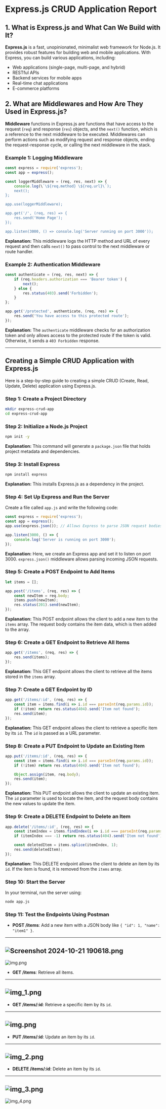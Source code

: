 
# Express.js CRUD Application Report

## 1. What is Express.js and What Can We Build with It?

**Express.js** is a fast, unopinionated, minimalist web framework for Node.js. It provides robust features for building web and mobile applications. With Express, you can build various applications, including:

- Web applications (single-page, multi-page, and hybrid)
- RESTful APIs
- Backend services for mobile apps
- Real-time chat applications
- E-commerce platforms

## 2. What are Middlewares and How Are They Used in Express.js?

**Middleware** functions in Express.js are functions that have access to the request (`req`) and response (`res`) objects, and the `next()` function, which is a reference to the next middleware to be executed. Middlewares can perform actions such as modifying request and response objects, ending the request-response cycle, or calling the next middleware in the stack.

### Example 1: Logging Middleware
```javascript
const express = require('express');
const app = express();

const loggerMiddleware = (req, res, next) => {
    console.log(\`\${req.method} \${req.url}\`);
    next(); 
};

app.use(loggerMiddleware);

app.get('/', (req, res) => {
    res.send('Home Page');
});

app.listen(3000, () => console.log('Server running on port 3000'));
```
**Explanation:** This middleware logs the HTTP method and URL of every request and then calls `next()` to pass control to the next middleware or route handler.

### Example 2: Authentication Middleware
```javascript
const authenticate = (req, res, next) => {
    if (req.headers.authorization === 'Bearer token') {
        next(); 
    } else {
        res.status(403).send('Forbidden');
    }
};

app.get('/protected', authenticate, (req, res) => {
    res.send('You have access to this protected route');
});
```
**Explanation:** The `authenticate` middleware checks for an authorization token and only allows access to the protected route if the token is valid. Otherwise, it sends a `403 Forbidden` response.

---

## Creating a Simple CRUD Application with Express.js

Here is a step-by-step guide to creating a simple CRUD (Create, Read, Update, Delete) application using Express.js.

### Step 1: Create a Project Directory
```bash
mkdir express-crud-app
cd express-crud-app
```

### Step 2: Initialize a Node.js Project
```bash
npm init -y
```
**Explanation:** This command will generate a `package.json` file that holds project metadata and dependencies.

### Step 3: Install Express
```bash
npm install express
```
**Explanation:** This installs Express.js as a dependency in the project.

### Step 4: Set Up Express and Run the Server
Create a file called `app.js` and write the following code:

```javascript
const express = require('express');
const app = express();
app.use(express.json()); // Allows Express to parse JSON request bodies

app.listen(3000, () => {
    console.log('Server is running on port 3000');
});
```
**Explanation:** Here, we create an Express app and set it to listen on port 3000. `express.json()` middleware allows parsing incoming JSON requests.

### Step 5: Create a POST Endpoint to Add Items
```javascript
let items = [];

app.post('/items', (req, res) => {
    const newItem = req.body;
    items.push(newItem);
    res.status(201).send(newItem);
});
```
**Explanation:** This POST endpoint allows the client to add a new item to the `items` array. The request body contains the item data, which is then added to the array.

### Step 6: Create a GET Endpoint to Retrieve All Items
```javascript
app.get('/items', (req, res) => {
    res.send(items);
});
```
**Explanation:** This GET endpoint allows the client to retrieve all the items stored in the `items` array.

### Step 7: Create a GET Endpoint by ID
```javascript
app.get('/items/:id', (req, res) => {
    const item = items.find(i => i.id === parseInt(req.params.id));
    if (!item) return res.status(404).send('Item not found');
    res.send(item);
});
```
**Explanation:** This GET endpoint allows the client to retrieve a specific item by its `id`. The `id` is passed as a URL parameter.

### Step 8: Create a PUT Endpoint to Update an Existing Item
```javascript
app.put('/items/:id', (req, res) => {
    const item = items.find(i => i.id === parseInt(req.params.id));
    if (!item) return res.status(404).send('Item not found');

    Object.assign(item, req.body);
    res.send(item);
});
```
**Explanation:** This PUT endpoint allows the client to update an existing item. The `id` parameter is used to locate the item, and the request body contains the new values to update the item.

### Step 9: Create a DELETE Endpoint to Delete an Item
```javascript
app.delete('/items/:id', (req, res) => {
    const itemIndex = items.findIndex(i => i.id === parseInt(req.params.id));
    if (itemIndex === -1) return res.status(404).send('Item not found');

    const deletedItem = items.splice(itemIndex, 1);
    res.send(deletedItem);
});
```
**Explanation:** This DELETE endpoint allows the client to delete an item by its `id`. If the item is found, it is removed from the `items` array.

### Step 10: Start the Server
In your terminal, run the server using:
```bash
node app.js
```

### Step 11: Test the Endpoints Using Postman
- **POST /items**: Add a new item with a JSON body like `{ "id": 1, "name": "item1" }`.
---
![Screenshot 2024-10-21 190618.png](assets%2FScreenshot%202024-10-21%20190618.png)
---
![img.png](assets/img.png)

- **GET /items**: Retrieve all items.
---
![img_1.png](assets%2Fimg_1.png)
---
- **GET /items/:id**: Retrieve a specific item by its `id`.
---
![img.png](assets/img1.png)
---
- **PUT /items/:id**: Update an item by its `id`.
---
![img_2.png](assets%2Fimg_2.png)
---
- **DELETE /items/:id**: Delete an item by its `id`.
---
![img_3.png](assets%2Fimg_3.png)
---
![img_4.png](assets%2Fimg_4.png)